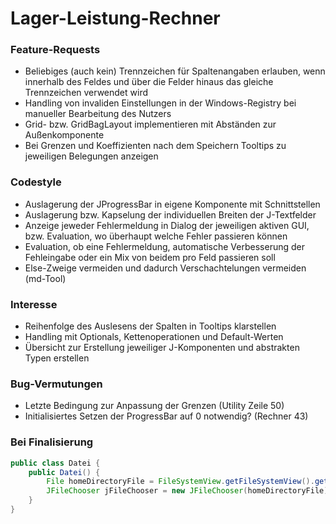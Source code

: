 # Lager-Leistung-Rechner
### Feature-Requests
- Beliebiges (auch kein) Trennzeichen für Spaltenangaben erlauben,
wenn innerhalb des Feldes und über die Felder hinaus das gleiche Trennzeichen verwendet wird
- Handling von invaliden Einstellungen in der Windows-Registry bei manueller Bearbeitung des Nutzers
- Grid- bzw. GridBagLayout implementieren mit Abständen zur Außenkomponente
- Bei Grenzen und Koeffizienten nach dem Speichern Tooltips zu jeweiligen Belegungen anzeigen
### Codestyle
- Auslagerung der JProgressBar in eigene Komponente mit Schnittstellen
- Auslagerung bzw. Kapselung der individuellen Breiten der J-Textfelder
- Anzeige jeweder Fehlermeldung in Dialog der jeweiligen aktiven GUI,
bzw. Evaluation, wo überhaupt welche Fehler passieren können
- Evaluation, ob eine Fehlermeldung, automatische Verbesserung der Fehleingabe
oder ein Mix von beidem pro Feld passieren soll
- Else-Zweige vermeiden und dadurch Verschachtelungen vermeiden (md-Tool)
### Interesse
- Reihenfolge des Auslesens der Spalten in Tooltips klarstellen
- Handling mit Optionals, Kettenoperationen und Default-Werten
- Übersicht zur Erstellung jeweiliger J-Komponenten und abstrakten Typen erstellen
### Bug-Vermutungen
- Letzte Bedingung zur Anpassung der Grenzen (Utility Zeile 50)
- Initialisiertes Setzen der ProgressBar auf 0 notwendig? (Rechner 43)
### Bei Finalisierung
```java
public class Datei {
    public Datei() {
        File homeDirectoryFile = FileSystemView.getFileSystemView().getHomeDirectory();
        JFileChooser jFileChooser = new JFileChooser(homeDirectoryFile);
    }
}
```